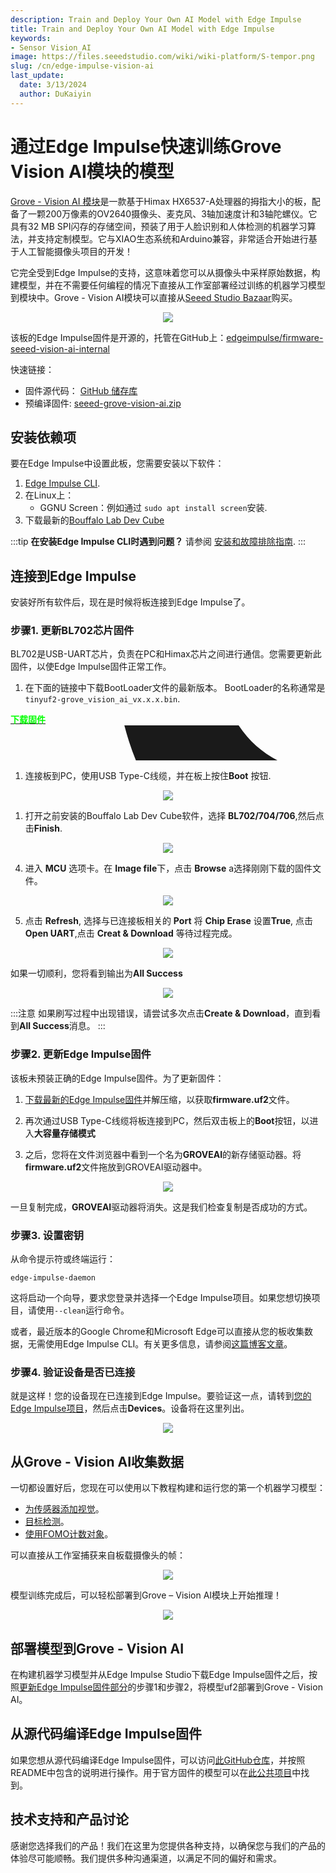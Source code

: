 ```yaml
---
description: Train and Deploy Your Own AI Model with Edge Impulse
title: Train and Deploy Your Own AI Model with Edge Impulse
keywords:
- Sensor Vision_AI
image: https://files.seeedstudio.com/wiki/wiki-platform/S-tempor.png
slug: /cn/edge-impulse-vision-ai
last_update:
  date: 3/13/2024
  author: DuKaiyin
---
```



# 通过Edge Impulse快速训练Grove Vision AI模块的模型

[Grove - Vision AI 模块](https://wiki.seeedstudio.com/Grove-Vision-AI-Module)是一款基于Himax HX6537-A处理器的拇指大小的板，配备了一颗200万像素的OV2640摄像头、麦克风、3轴加速度计和3轴陀螺仪。它具有32 MB SPI闪存的存储空间，预装了用于人脸识别和人体检测的机器学习算法，并支持定制模型。它与XIAO生态系统和Arduino兼容，非常适合开始进行基于人工智能摄像头项目的开发！

它完全受到Edge Impulse的支持，这意味着您可以从摄像头中采样原始数据，构建模型，并在不需要任何编程的情况下直接从工作室部署经过训练的机器学习模型到模块中。Grove - Vision AI模块可以直接从[Seeed Studio Bazaar](https://www.seeedstudio.com/Grove-Vision-AI-Module-p-5457.html)购买。

<div align="center"><img width ={400} src="https://files.seeedstudio.com/wiki/edge-impulse-visionai/1.jpg"/></div>

该板的Edge Impulse固件是开源的，托管在GitHub上：[edgeimpulse/firmware-seeed-vision-ai-internal](https://github.com/edgeimpulse/firmware-seeed-vision-ai-internal/tree/edge-impulse-firmware)

快速链接：

- 固件源代码： [GitHub 储存库](https://github.com/edgeimpulse/firmware-seeed-grove-vision-ai)
- 预编译固件: [seeed-grove-vision-ai.zip](https://cdn.edgeimpulse.com/firmware/seeed-grove-vision-ai.zip)

## 安装依赖项
要在Edge Impulse中设置此板，您需要安装以下软件：

1. [Edge Impulse CLI](https://docs.edgeimpulse.com/docs/edge-impulse-cli/cli-installation).
2. 在Linux上：
   - GGNU Screen：例如通过 `sudo apt install screen`安装.
3. 下载最新的[Bouffalo Lab Dev Cube](https://dev.bouffalolab.com/download)

:::tip
**在安装Edge Impulse CLI时遇到问题？**
请参阅 [安装和故障排除指南](https://docs.edgeimpulse.com/docs/edge-impulse-cli/cli-installation).
:::

## 连接到Edge Impulse

安装好所有软件后，现在是时候将板连接到Edge Impulse了。

### 步骤1. 更新BL702芯片固件

BL702是USB-UART芯片，负责在PC和Himax芯片之间进行通信。您需要更新此固件，以使Edge Impulse固件正常工作。

1. 在下面的链接中下载BootLoader文件的最新版本。 BootLoader的名称通常是 `tinyuf2-grove_vision_ai_vx.x.x.bin`.

<div class="github_container" style={{textAlign: 'center'}}>
    <a class="github_item" href="https://github.com/Seeed-Studio/Seeed_Arduino_GroveAI/releases">
    <strong><span><font color={'FFFFFF'} size={"4"}> 下载固件</font></span></strong> <svg aria-hidden="true" focusable="false" role="img" className="mr-2" viewBox="-3 10 9 1" width={16} height={16} fill="currentColor" style={{textAlign: 'center', display: 'inline-block', userSelect: 'none', verticalAlign: 'text-bottom', overflow: 'visible'}}><path d="M8 0c4.42 0 8 3.58 8 8a8.013 8.013 0 0 1-5.45 7.59c-.4.08-.55-.17-.55-.38 0-.27.01-1.13.01-2.2 0-.75-.25-1.23-.54-1.48 1.78-.2 3.65-.88 3.65-3.95 0-.88-.31-1.59-.82-2.15.08-.2.36-1.02-.08-2.12 0 0-.67-.22-2.2.82-.64-.18-1.32-.27-2-.27-.68 0-1.36.09-2 .27-1.53-1.03-2.2-.82-2.2-.82-.44 1.1-.16 1.92-.08 2.12-.51.56-.82 1.28-.82 2.15 0 3.06 1.86 3.75 3.64 3.95-.23.2-.44.55-.51 1.07-.46.21-1.61.55-2.33-.66-.15-.24-.6-.83-1.23-.82-.67.01-.27.38.01.53.34.19.73.9.82 1.13.16.45.68 1.31 2.69.94 0 .67.01 1.3.01 1.49 0 .21-.15.45-.55.38A7.995 7.995 0 0 1 0 8c0-4.42 3.58-8 8-8Z" /></svg>
    </a>
</div>

1.  连接板到PC，使用USB Type-C线缆，并在板上按住**Boot** 按钮.

<div align="center"><img width={600} src="https://files.seeedstudio.com/wiki/edge-impulse-visionai/2.jpg" /></div>

1. 打开之前安装的Bouffalo Lab Dev Cube软件，选择 **BL702/704/706**,然后点击**Finish**.

<div align="center"><img width={300} src="https://files.seeedstudio.com/wiki/edge-impulse-visionai/3.png" /></div>

4. 进入 **MCU** 选项卡。在 **Image file**下，点击 **Browse** a选择刚刚下载的固件文件。

<div align="center"><img width={700} src="https://files.seeedstudio.com/wiki/edge-impulse-visionai/4.png" /></div>

5. 点击 **Refresh**, 选择与已连接板相关的 **Port** 将 **Chip Erase** 设置**True**, 点击 **Open UART**,点击 **Creat & Download** 等待过程完成。

<div align="center"><img width ={200} src="https://files.seeedstudio.com/wiki/edge-impulse-visionai/5.png"/></div>

如果一切顺利，您将看到输出为**All Success**

<div align="center"><img width ={700} src="https://files.seeedstudio.com/wiki/edge-impulse-visionai/6.png"/></div>

:::注意
如果刷写过程中出现错误，请尝试多次点击**Create & Download**，直到看到**All Success**消息。
:::

### 步骤2. 更新Edge Impulse固件

该板未预装正确的Edge Impulse固件。为了更新固件：

1. [下载最新的Edge Impulse固件](https://cdn.edgeimpulse.com/firmware/seeed-grove-vision-ai.zip)并解压缩，以获取**firmware.uf2**文件。

2. 再次通过USB Type-C线缆将板连接到PC，然后双击板上的**Boot**按钮，以进入**大容量存储模式**

3. 之后，您将在文件浏览器中看到一个名为**GROVEAI**的新存储驱动器。将**firmware.uf2**文件拖放到GROVEAI驱动器中。

<div align="center"><img width ={200} src="https://files.seeedstudio.com/wiki/edge-impulse-visionai/7.jpg"/></div>

一旦复制完成，**GROVEAI**驱动器将消失。这是我们检查复制是否成功的方式。

### 步骤3. 设置密钥

从命令提示符或终端运行：

```
edge-impulse-daemon
```

这将启动一个向导，要求您登录并选择一个Edge Impulse项目。如果您想切换项目，请使用`--clean`运行命令。

或者，最近版本的Google Chrome和Microsoft Edge可以直接从您的板收集数据，无需使用Edge Impulse CLI。有关更多信息，请参阅[这篇博客文章](https://www.edgeimpulse.com/blog/collect-sensor-data-straight-from-your-web-browser)。

### 步骤4. 验证设备是否已连接

就是这样！您的设备现在已连接到Edge Impulse。要验证这一点，请转到[您的Edge Impulse项目](https://studio.edgeimpulse.com/studio/select-project?autoredirect=1)，然后点击**Devices**。设备将在这里列出。

<div align="center"><img width ={700} src="https://files.seeedstudio.com/wiki/edge-impulse-visionai/8.png"/></div>

## 从Grove - Vision AI收集数据

一切都设置好后，您现在可以使用以下教程构建和运行您的第一个机器学习模型：

- [为传感器添加视觉](https://docs.edgeimpulse.com/docs/tutorials/image-classification)。
- [目标检测](https://docs.edgeimpulse.com/docs/tutorials/object-detection)。
- [使用FOMO计数对象](https://docs.edgeimpulse.com/docs/tutorials/detect-objects-using-fomo)。

可以直接从工作室捕获来自板载摄像头的帧：

<div align="center"><img width ={700} src="https://files.seeedstudio.com/wiki/edge-impulse-visionai/9.png"/></div>

模型训练完成后，可以轻松部署到Grove – Vision AI模块上开始推理！

<div align="center"><img width ={700} src="https://files.seeedstudio.com/wiki/edge-impulse-visionai/10.png"/></div>

## 部署模型到Grove - Vision AI

在构建机器学习模型并从Edge Impulse Studio下载Edge Impulse固件之后，按照[更新Edge Impulse固件部分](https://docs.edgeimpulse.com/docs/development-platforms/officially-supported-mcu-targets/seeed-grove-vision-ai#2.-update-edge-impulse-firmware)的步骤1和步骤2，将模型uf2部署到Grove - Vision AI。

## 从源代码编译Edge Impulse固件

如果您想从源代码编译Edge Impulse固件，可以访问[此GitHub仓库](https://github.com/edgeimpulse/firmware-seeed-grove-vision-ai)，并按照README中包含的说明进行操作。用于官方固件的模型可以在[此公共项目](https://studio.edgeimpulse.com/public/87291/latest)中找到。

## 技术支持和产品讨论

感谢您选择我们的产品！我们在这里为您提供各种支持，以确保您与我们的产品的体验尽可能顺畅。我们提供多种沟通渠道，以满足不同的偏好和需求。

<div class="button_tech_support_container">
<a href="https://forum.seeedstudio.com/" class="button_forum"></a> 
<a href="https://www.seeedstudio.com/contacts" class="button_email"></a>
</div>

<div class="button_tech_support_container">
<a href="https://discord.gg/eWkprNDMU7" class="button_discord"></a> 
<a href="https://github.com/Seeed-Studio/wiki-documents/discussions/69" class="button_discussion"></a>
</div>
